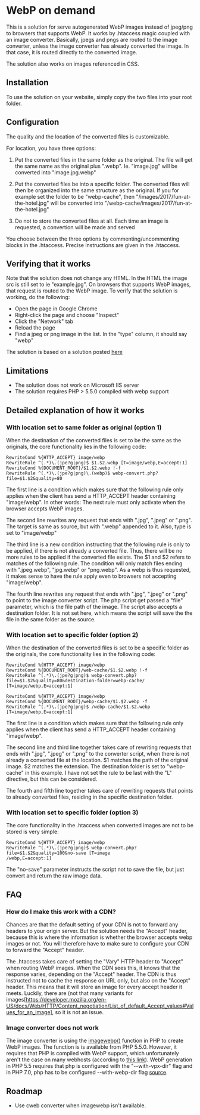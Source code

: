 # WebP on demand

This is a solution for serve autogenerated WebP images instead of jpeg/png to browsers that supports WebP. It works by .htaccess magic coupled with an image converter. Basically, jpegs and pngs are routed to the image converter, unless the image converter has already converted the image. In that case, it is routed directly to the converted image. 

The solution also works on images referenced in CSS.

## Installation
To use the solution on your website, simply copy the two files into your root folder. 

## Configuration
The quality and the location of the converted files is customizable. 

For location, you have three options:

1. Put the converted files in the same folder as the original. The file will get the same name as the original plus ".webp". Ie. "image.jpg" will be converted into "image.jpg.webp"

2. Put the converted files be into a specific folder. The converted files will then be organized into the same structure as the original. If you for example set the folder to be "webp-cache", then "/images/2017/fun-at-the-hotel.jpg" will be converted into "/webp-cache/images/2017/fun-at-the-hotel.jpg"

3. Do not to store the converted files at all. Each time an image is requested, a convertion will be made and served 

You choose between the three options by commenting/uncommenting blocks in the .htaccess. Precise instructions are given in the .htaccess.

## Verifying that it works
Note that the solution does not change any HTML. In the HTML the image src is still set to ie "example.jpg". On browsers that supports WebP images, that request is routed to the WebP image. To verify that the solution is working, do the following:

- Open the page in Google Chrome
- Right-click the page and choose "Inspect"
- Click the "Network" tab
- Reload the page
- Find a jpeg or png image in the list. In the "type" column, it should say "webp"

The solution is based on a solution posted [here](https://www.bitwise-it.dk/blog/webp-on-demand)

## Limitations

* The solution does not work on Microsoft IIS server
* The solution requires PHP > 5.5.0 compiled with webp support

## Detailed explanation of how it works


### With location set to same folder as original (option 1)
When the destination of the converted files is set to be the same as the originals, the core functionality lies in the following code:

```
RewriteCond %{HTTP_ACCEPT} image/webp
RewriteRule ^(.*)\.(jpe?g|png)$ $1.$2.webp [T=image/webp,E=accept:1]
RewriteCond %{DOCUMENT_ROOT}/$1.$2.webp !-f
RewriteRule ^(.*)\.(jpe?g|png)\.(webp)$ webp-convert.php?file=$1.$2&quality=80
```

The first line is a condition which makes sure that the following rule only applies when the client has send a HTTP_ACCEPT header containing "image/webp". In other words: The next rule must only activate when the browser accepts WebP images.

The second line rewrites any request that ends with ".jpg", ".jpeg" or ".png". The target is same as source, but with ".webp" appended to it. Also, type is set to "image/webp"

The third line is a new condition instructing that the following rule is only to be applied, if there is not already a converted file. Thus, there will be no more rules to be applied if the converted file exists. The $1 and $2 refers to matches of the following rule. The condition will only match files ending with ".jpeg.webp", "jpg.webp" or "png.webp". As a webp is thus requested, it makes sense to have the rule apply even to browsers not accepting "image/webp". 

The fourth line rewrites any request that ends with ".jpg", ".jpeg" or ".png" to point to the image converter script. The php script get passed a "file" parameter, which is the file path of the image. The script also accepts a destination folder. It is not set here, which means the script will save the the file in the same folder as the source.

### With location set to specific folder (option 2)
When the destination of the converted files is set to be a specific folder as the originals, the core functionality lies in the following code:

```
RewriteCond %{HTTP_ACCEPT} image/webp
RewriteCond %{DOCUMENT_ROOT}/web-cache/$1.$2.webp !-f
RewriteRule ^(.*)\.(jpe?g|png)$ webp-convert.php?file=$1.$2&quality=80&destination-folder=webp-cache/ [T=image/webp,E=accept:1]

RewriteCond %{HTTP_ACCEPT} image/webp
RewriteCond %{DOCUMENT_ROOT}/webp-cache/$1.$2.webp -f
RewriteRule ^(.*)\.(jpe?g|png)$ /webp-cache/$1.$2.webp [T=image/webp,E=accept:1]
```

The first line is a condition which makes sure that the following rule only applies when the client has send a HTTP_ACCEPT header containing "image/webp".

The second line and third line together takes care of rewriting requests that ends with ".jpg", ".jpeg" or ".png" to the converter script, when there is not already a converted file at the location. $1 matches the path of the original image. $2 matches the extension. The destination folder is set to "webp-cache" in this example. I have not set the rule to be last with the "L" directive, but this can be considered.

The fourth and fifth line together takes care of rewriting requests that points to already converted files, residing in the specific destination folder.

### With location set to specific folder (option 3)
The core functionality in the .htaccess when converted images are not to be stored is very simple:

```
RewriteCond %{HTTP_ACCEPT} image/webp
RewriteRule ^(.*)\.(jpe?g|png)$ webp-convert.php?file=$1.$2&quality=100&no-save [T=image
/webp,E=accept:1]
```

The "no-save" parameter instructs the script not to save the file, but just convert and return the raw image data.



## FAQ

### How do I make this work with a CDN?
Chances are that the default setting of your CDN is not to forward any headers to your origin server. But the solution needs the "Accept" header, because this is where the information is whether the browser accepts webp images or not. You will therefore have to make sure to configure your CDN to forward the "Accept" header.

The .htaccess takes care of setting the "Vary" HTTP header to "Accept" when routing WebP images. When the CDN sees this, it knows that the response varies, depending on the "Accept" header. The CDN is thus instructed not to cache the response on URL only, but also on the "Accept" header. This means that it will store an image for every accept header it meets. Luckily, there are (not that many variants for images[https://developer.mozilla.org/en-US/docs/Web/HTTP/Content_negotiation/List_of_default_Accept_values#Values_for_an_image], so it is not an issue.

### Image converter does not work
The image converter is using the [imagewebp()](http://php.net/manual/en/function.imagewebp.php) function in PHP to create WebP images. The function is is available from PHP 5.5.0. However, it requires that PHP is compiled with WebP support, which unfortunately aren't the case on many webhosts (according to [this link](https://stackoverflow.com/questions/25248382/how-to-create-a-webp-image-in-php)). WebP generation in PHP 5.5 requires that php is configured with the "--with-vpx-dir" flag and in PHP 7.0, php has to be configured --with-webp-dir flag [source](http://il1.php.net/manual/en/image.installation.php).


## Roadmap

* Use cweb converter when imagewebp isn't available. 

